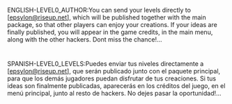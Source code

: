 ENGLISH-LEVEL0_AUTHOR:You can send your levels directly to [epsylon@riseup.net], which will be published together with the main package, so that other players can enjoy your creations. If your ideas are finally published, you will appear in the game credits, in the main menu, along with the other hackers. Dont miss the chance!...
#
SPANISH-LEVEL0_LEVELS:Puedes enviar tus niveles directamente a [epsylon@riseup.net], que serán publicado junto con el paquete principal, para que los demás jugadores puedan disfrutar de tus creaciones. Si tus ideas son finalmente publicadas, aparecerás en los créditos del juego, en el menú principal, junto al resto de hackers. No dejes pasar la oportunidad!...
